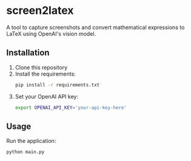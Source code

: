 # screen2latex

A tool to capture screenshots and convert mathematical expressions to LaTeX using OpenAI's vision model.

## Installation

1. Clone this repository
2. Install the requirements:
   ```bash
   pip install -r requirements.txt
   ```
3. Set your OpenAI API key:
   ```bash
   export OPENAI_API_KEY='your-api-key-here'
   ```

## Usage

Run the application:
```bash
python main.py
```
